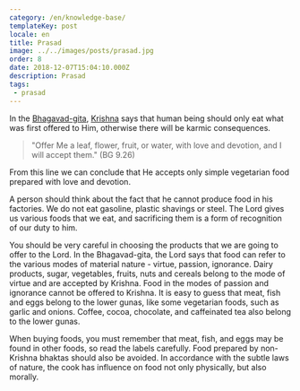 ```yaml
---
category: /en/knowledge-base/
templateKey: post
locale: en
title: Prasad
image: ../../images/posts/prasad.jpg
order: 8
date: 2018-12-07T15:04:10.000Z
description: Prasad
tags:
 - prasad
---
```


In the [Bhagavad-gita](/en/bhagavad-gita), [Krishna](/en/krishna) says that human being should only eat what was first offered to Him, otherwise there will be karmic consequences.

> "Offer Me a leaf, flower, fruit, or water, with love and devotion, and I will accept them." (BG 9.26)

From this line we can conclude that He accepts only simple vegetarian food prepared with love and devotion.

A person should think about the fact that he cannot produce food in his factories. We do not eat gasoline, plastic shavings or steel. The Lord gives us various foods that we eat, and sacrificing them is a form of recognition of our duty to him.

You should be very careful in choosing the products that we are going to offer to the Lord. In the Bhagavad-gita, the Lord says that food can refer to the various modes of material nature - virtue, passion, ignorance. Dairy products, sugar, vegetables, fruits, nuts and cereals belong to the mode of virtue and are accepted by Krishna. Food in the modes of passion and ignorance cannot be offered to Krishna. It is easy to guess that meat, fish and eggs belong to the lower gunas, like some vegetarian foods, such as garlic and onions. Coffee, cocoa, chocolate, and caffeinated tea also belong to the lower gunas.

When buying foods, you must remember that meat, fish, and eggs may be found in other foods, so read the labels carefully. Food prepared by non-Krishna bhaktas should also be avoided. In accordance with the subtle laws of nature, the cook has influence on food not only physically, but also morally.
